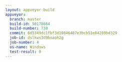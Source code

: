 ```yaml
---
layout: appveyor-build
appveyor:
  branch: master
  build-id: 50178664
  build-number: 730
  commit: 6d5349dc1fbf3d10846487e3bcb51e84289bd329
  job-id: dslkws3d9boaoh2g
  job-number: 4
  os-name: Windows
  test-result: 0
---
```

